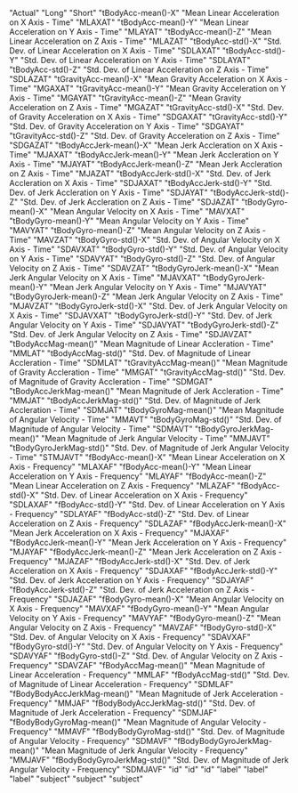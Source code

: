 "Actual" "Long" "Short"
"tBodyAcc-mean()-X" "Mean Linear Acceleration on X Axis - Time" "MLAXAT"
"tBodyAcc-mean()-Y" "Mean Linear Acceleration on Y Axis - Time" "MLAYAT"
"tBodyAcc-mean()-Z" "Mean Linear Acceleration on Z Axis - Time" "MLAZAT"
"tBodyAcc-std()-X" "Std. Dev. of Linear Acceleration on X Axis - Time" "SDLAXAT"
"tBodyAcc-std()-Y" "Std. Dev. of Linear Acceleration on Y Axis - Time" "SDLAYAT"
"tBodyAcc-std()-Z" "Std. Dev. of Linear Acceleration on Z Axis - Time" "SDLAZAT"
"tGravityAcc-mean()-X" "Mean Gravity Acceleration on X Axis - Time" "MGAXAT"
"tGravityAcc-mean()-Y" "Mean Gravity Acceleration on Y Axis - Time" "MGAYAT"
"tGravityAcc-mean()-Z" "Mean Gravity Acceleration on Z Axis - Time" "MGAZAT"
"tGravityAcc-std()-X" "Std. Dev. of Gravity Acceleration on X Axis - Time" "SDGAXAT"
"tGravityAcc-std()-Y" "Std. Dev. of Gravity Acceleration on Y Axis - Time" "SDGAYAT"
"tGravityAcc-std()-Z" "Std. Dev. of Gravity Acceleration on Z Axis - Time" "SDGAZAT"
"tBodyAccJerk-mean()-X" "Mean Jerk Accleration on X Axis - Time" "MJAXAT"
"tBodyAccJerk-mean()-Y" "Mean Jerk Accleration on Y Axis - Time" "MJAYAT"
"tBodyAccJerk-mean()-Z" "Mean Jerk Accleration on Z Axis - Time" "MJAZAT"
"tBodyAccJerk-std()-X" "Std. Dev. of Jerk Accleration on X Axis - Time" "SDJAXAT"
"tBodyAccJerk-std()-Y" "Std. Dev. of Jerk Accleration on Y Axis - Time" "SDJAYAT"
"tBodyAccJerk-std()-Z" "Std. Dev. of Jerk Accleration on Z Axis - Time" "SDJAZAT"
"tBodyGyro-mean()-X" "Mean Angular Velocity on X Axis - Time" "MAVXAT"
"tBodyGyro-mean()-Y" "Mean Angular Velocity on Y Axis - Time" "MAVYAT"
"tBodyGyro-mean()-Z" "Mean Angular Velocity on Z Axis - Time" "MAVZAT"
"tBodyGyro-std()-X" "Std. Dev. of Angular Velocity on X Axis - Time" "SDAVXAT"
"tBodyGyro-std()-Y" "Std. Dev. of Angular Velocity on Y Axis - Time" "SDAVYAT"
"tBodyGyro-std()-Z" "Std. Dev. of Angular Velocity on Z Axis - Time" "SDAVZAT"
"tBodyGyroJerk-mean()-X" "Mean Jerk Angular Velocity on X Axis - Time" "MJAVXAT"
"tBodyGyroJerk-mean()-Y" "Mean Jerk Angular Velocity on Y Axis - Time" "MJAVYAT"
"tBodyGyroJerk-mean()-Z" "Mean Jerk Angular Velocity on Z Axis - Time" "MJAVZAT"
"tBodyGyroJerk-std()-X" "Std. Dev. of Jerk Angular Velocity on X Axis - Time" "SDJAVXAT"
"tBodyGyroJerk-std()-Y" "Std. Dev. of Jerk Angular Velocity on Y Axis - Time" "SDJAVYAT"
"tBodyGyroJerk-std()-Z" "Std. Dev. of Jerk Angular Velocity on Z Axis - Time" "SDJAVZAT"
"tBodyAccMag-mean()" "Mean Magnitude of Linear Accleration - Time" "MMLAT"
"tBodyAccMag-std()" "Std. Dev. of Magnitude of Linear Accleration - Time" "SDMLAT"
"tGravityAccMag-mean()" "Mean Magnitude of Gravity Accleration - Time" "MMGAT"
"tGravityAccMag-std()" "Std. Dev. of Magnitude of Gravity Accleration - Time" "SDMGAT"
"tBodyAccJerkMag-mean()" "Mean Magnitude of Jerk Accleration - Time" "MMJAT"
"tBodyAccJerkMag-std()" "Std. Dev. of Magnitude of Jerk Accleration - Time" "SDMJAT"
"tBodyGyroMag-mean()" "Mean Magnitude of Angular Velocity - Time" "MMAVT"
"tBodyGyroMag-std()" "Std. Dev. of Magnitude of Angular Velocity - Time" "SDMAVT"
"tBodyGyroJerkMag-mean()" "Mean Magnitude of Jerk Angular Velocity - Time" "MMJAVT"
"tBodyGyroJerkMag-std()" "Std. Dev. of Magnitude of Jerk Angular Velocity - Time" "STMJAVT"
"fBodyAcc-mean()-X"  "Mean Linear Acceleration on X Axis - Frequency" "MLAXAF"
"fBodyAcc-mean()-Y" "Mean Linear Acceleration on Y Axis - Frequency" "MLAYAF"
"fBodyAcc-mean()-Z" "Mean Linear Acceleration on Z Axis - Frequency" "MLAZAF"
"fBodyAcc-std()-X" "Std. Dev. of Linear Acceleration on X Axis - Frequency" "SDLAXAF"
"fBodyAcc-std()-Y" "Std. Dev. of Linear Acceleration on Y Axis - Frequency" "SDLAYAF"
"fBodyAcc-std()-Z" "Std. Dev. of Linear Acceleration on Z Axis - Frequency" "SDLAZAF"
"fBodyAccJerk-mean()-X" "Mean Jerk Acceleration on X Axis - Frequency" "MJAXAF"
"fBodyAccJerk-mean()-Y" "Mean Jerk Acceleration on Y Axis - Frequency" "MJAYAF"
"fBodyAccJerk-mean()-Z" "Mean Jerk Acceleration on Z Axis - Frequency" "MJAZAF"
"fBodyAccJerk-std()-X" "Std. Dev. of Jerk Acceleration on X Axis - Frequency" "SDJAXAF"
"fBodyAccJerk-std()-Y" "Std. Dev. of Jerk Acceleration on Y Axis - Frequency" "SDJAYAF"
"fBodyAccJerk-std()-Z" "Std. Dev. of Jerk Acceleration on Z Axis - Frequency" "SDJAZAF"
"fBodyGyro-mean()-X" "Mean Angular Velocity on X Axis - Frequency" "MAVXAF"
"fBodyGyro-mean()-Y" "Mean Angular Velocity on Y Axis - Frequency" "MAVYAF"
"fBodyGyro-mean()-Z" "Mean Angular Velocity on Z Axis - Frequency" "MAVZAF"
"fBodyGyro-std()-X" "Std. Dev. of Angular Velocity on X Axis - Frequency" "SDAVXAF"
"fBodyGyro-std()-Y" "Std. Dev. of Angular Velocity on Y Axis - Frequency" "SDAVYAF"
"fBodyGyro-std()-Z" "Std. Dev. of Angular Velocity on Z Axis - Frequency" "SDAVZAF"
"fBodyAccMag-mean()" "Mean Magnitude of Linear Acceleration - Frequency" "MMLAF"
"fBodyAccMag-std()" "Std. Dev. of Magnitude of Linear Acceleration - Frequency" "SDMLAF"
"fBodyBodyAccJerkMag-mean()" "Mean Magnitude of Jerk Acceleration - Frequency" "MMJAF"
"fBodyBodyAccJerkMag-std()" "Std. Dev. of Magnitude of Jerk Acceleration - Frequency" "SDMJAF"
"fBodyBodyGyroMag-mean()" "Mean Magnitude of Angular Velocity - Frequency" "MMAVF"
"fBodyBodyGyroMag-std()" "Std. Dev. of Magnitude of Angular Velocity - Frequency" "SDMAVF"
"fBodyBodyGyroJerkMag-mean()" "Mean Magnitude of Jerk Angular Velocity - Frequency" "MMJAVF"
"fBodyBodyGyroJerkMag-std()" "Std. Dev. of Magnitude of Jerk Angular Velocity - Frequency" "SDMJAVF"
"id" "id" "id"
"label" "label" "label"
"subject" "subject" "subject"
